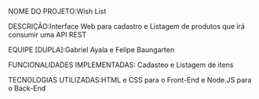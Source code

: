 
NOME DO PROJETO:Wish List

DESCRIÇÃO:Interface Web para cadastro e Listagem de produtos que irá consumir uma API REST 

EQUIPE [DUPLA]:Gabriel Ayala e Felipe Baungarten 

FUNCIONALIDADES IMPLEMENTADAS: Cadasteo e Listagem de itens

TECNOLOGIAS UTILIZADAS:HTML e CSS para o Front-End e Node.JS para o Back-End
